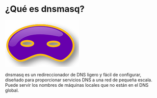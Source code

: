 # ¿Qué es dnsmasq?

![Instalación](/Fotos/logo.PNG)

dnsmasq es un redireccionador de DNS ligero y fácil de configurar, diseñado para proporcionar servicios DNS  a una red de pequeña escala.
Puede servir los nombres de máquinas locales que no están en el DNS global.
